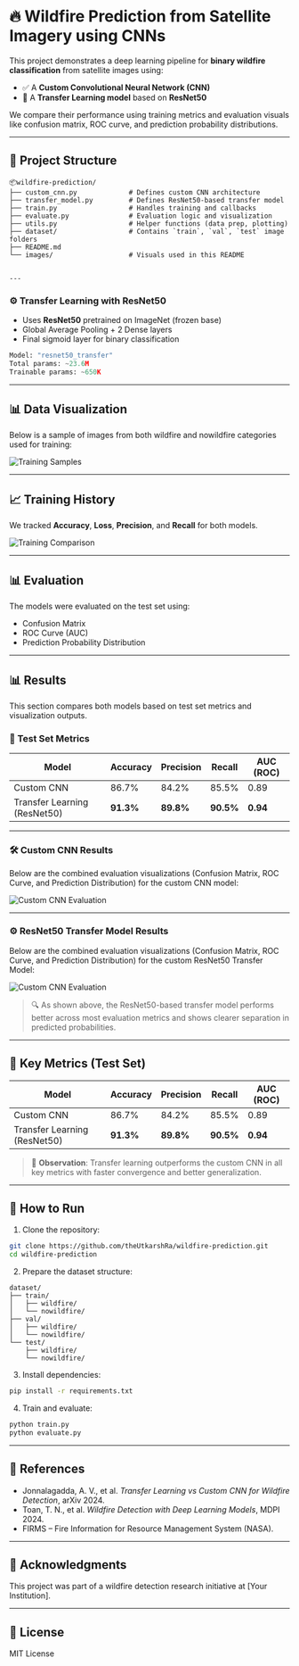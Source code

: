 # 🔥 Wildfire Prediction from Satellite Imagery using CNNs

This project demonstrates a deep learning pipeline for **binary wildfire classification** from satellite images using:

- ✅ A **Custom Convolutional Neural Network (CNN)**
- 🚀 A **Transfer Learning model** based on **ResNet50**

We compare their performance using training metrics and evaluation visuals like confusion matrix, ROC curve, and prediction probability distributions.

---

## 📁 Project Structure

```plaintext
📦wildfire-prediction/
├── custom_cnn.py             # Defines custom CNN architecture
├── transfer_model.py         # Defines ResNet50-based transfer model
├── train.py                  # Handles training and callbacks
├── evaluate.py               # Evaluation logic and visualization
├── utils.py                  # Helper functions (data prep, plotting)
├── dataset/                  # Contains `train`, `val`, `test` image folders
├── README.md
└── images/                   # Visuals used in this README


---
```

### ⚙️ Transfer Learning with ResNet50

* Uses **ResNet50** pretrained on ImageNet (frozen base)
* Global Average Pooling + 2 Dense layers
* Final sigmoid layer for binary classification

```python
Model: "resnet50_transfer"
Total params: ~23.6M
Trainable params: ~650K
```

---

## 📊 Data Visualization

Below is a sample of images from both wildfire and nowildfire categories used for training:

![Training Samples](Images/training_samples.png)

---

## 📈 Training History

We tracked **Accuracy**, **Loss**, **Precision**, and **Recall** for both models.

![Training Comparison](Images/training_history_comparison.png)

---

## 📊 Evaluation

The models were evaluated on the test set using:

* Confusion Matrix
* ROC Curve (AUC)
* Prediction Probability Distribution

---

## 📊 Results

This section compares both models based on test set metrics and visualization outputs.

### 📌 Test Set Metrics

| Model                         | Accuracy  | Precision | Recall   | AUC (ROC) |
|------------------------------|-----------|-----------|----------|-----------|
| Custom CNN                   | 86.7%     | 84.2%     | 85.5%    | 0.89      |
| Transfer Learning (ResNet50) | **91.3%** | **89.8%** | **90.5%**| **0.94**  |

---

### 🛠️ Custom CNN Results

Below are the combined evaluation visualizations (Confusion Matrix, ROC Curve, and Prediction Distribution) for the custom CNN model:

![Custom CNN Evaluation](Images/custom_cnn_results.png)

---

### ⚙️ ResNet50 Transfer Model Results

Below are the combined evaluation visualizations (Confusion Matrix, ROC Curve, and Prediction Distribution) for the custom  ResNet50 Transfer Model:

![Custom CNN Evaluation](Images/pretrained_model_results.png)

> 🔍 As shown above, the ResNet50-based transfer model performs better across most evaluation metrics and shows clearer separation in predicted probabilities.

---


## 📌 Key Metrics (Test Set)

| Model                        | Accuracy  | Precision | Recall    | AUC (ROC) |
| ---------------------------- | --------- | --------- | --------- | --------- |
| Custom CNN                   | 86.7%     | 84.2%     | 85.5%     | 0.89      |
| Transfer Learning (ResNet50) | **91.3%** | **89.8%** | **90.5%** | **0.94**  |

> 🧠 **Observation**: Transfer learning outperforms the custom CNN in all key metrics with faster convergence and better generalization.

---

## 🧪 How to Run

1. Clone the repository:

```bash
git clone https://github.com/theUtkarshRa/wildfire-prediction.git
cd wildfire-prediction
```

2. Prepare the dataset structure:

```
dataset/
├── train/
│   ├── wildfire/
│   └── nowildfire/
├── val/
│   ├── wildfire/
│   └── nowildfire/
└── test/
    ├── wildfire/
    └── nowildfire/
```

3. Install dependencies:

```bash
pip install -r requirements.txt
```

4. Train and evaluate:

```bash
python train.py
python evaluate.py
```

---

## 🧾 References

* Jonnalagadda, A. V., et al. *Transfer Learning vs Custom CNN for Wildfire Detection*, arXiv 2024.
* Toan, T. N., et al. *Wildfire Detection with Deep Learning Models*, MDPI 2024.
* FIRMS – Fire Information for Resource Management System (NASA).

---

## 🙌 Acknowledgments

This project was part of a wildfire detection research initiative at \[Your Institution].

---

## 📄 License

MIT License

```
